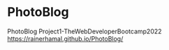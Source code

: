 # PhotoBlog
 PhotoBlog Project1-TheWebDeveloperBootcamp2022
https://rainerhamal.github.io/PhotoBlog/
